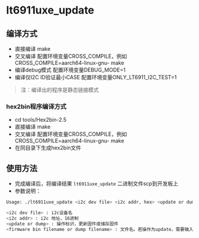 # lt6911uxe_update

## 编译方式

* 直接编译 make
* 交叉编译 配置环境变量CROSS_COMPILE，例如 CROSS_COMPILE=aarch64-linux-gnu- make
* 编译debug模式 配置环境变量DEBUG_MODE=1
* 编译仅I2C ID验证最小CASE 配置环境变量ONLY_LT6911_I2C_TEST=1

> 注：编译出的程序是静态链接模式

### hex2bin程序编译方式

* cd tools/Hex2bin-2.5
* 直接编译 make
* 交叉编译 配置环境变量CROSS_COMPILE，例如 CROSS_COMPILE=aarch64-linux-gnu- make
* 在同目录下生成hex2bin文件


## 使用方法

* 完成编译后，将编译结果 `lt6911uxe_update` 二进制文件scp到开发板上
* 参数说明：

```bash
Usage: ./lt6911uxe_update <i2c dev file> <i2c addr, hex> <update or dump> <firmware bin filename or dump filename>

<i2c dev file> : i2c设备名
<i2c addr> : i2c 地址，16进制
<update or dump> : 操作标识，更新固件或储存固件
<firmware bin filename or dump filename> : 文件名。若操作为update，需要输入固件文件名；若操作为dump，输入将保存的文件名
```